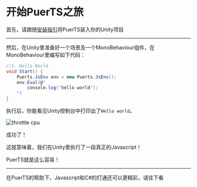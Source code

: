 # 开始PuerTS之旅
首先，请跟随[安装指引](./install)将PuerTS装入你的Unity项目

------------

然后，在Unity里准备好一个场景及一个MonoBehaviour组件，在MonoBehaviour里编写如下代码：
```csharp
//1. Hello World
void Start() {
    Puerts.JsEnv env = new Puerts.JsEnv();
    env.Eval(@"
        console.log('hello world');
    ")
}
```
执行后，你能看见Unity控制台中打印出了`Hello world`。

![throttle cpu](/1.png)

成功了！

这就意味着，我们在Unity里执行了一段真正的Javascript！

PuerTS就是这么容易！

------------

在PuerTS的帮助下，Javascript和C#的打通还可以更精彩，请往下看
